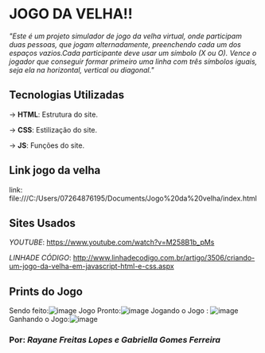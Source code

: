   # JOGO DA VELHA!!

_"Este é um projeto simulador de jogo da velha virtual, onde participam duas pessoas, que jogam alternadamente, 
preenchendo cada um dos espaços vazios.Cada participante deve usar um símbolo (X ou O). Vence o jogador que conseguir
formar primeiro uma linha com três símbolos iguais, seja ela na horizontal, vertical ou diagonal."_

  ## Tecnologias Utilizadas
-> **HTML**: Estrutura do site.

-> **CSS**: Estilização do site.

-> **JS**: Funções do site.

  ## Link jogo da velha
  link: file:///C:/Users/07264876195/Documents/Jogo%20da%20velha/index.html
  ## Sites Usados
*_YOUTUBE_*: https://www.youtube.com/watch?v=M258B1b_pMs

*_LINHADE CÓDIGO_*: http://www.linhadecodigo.com.br/artigo/3506/criando-um-jogo-da-velha-em-javascript-html-e-css.aspx


  ## Prints do Jogo
Sendo feito:![image](https://user-images.githubusercontent.com/101194826/162336078-ab60fc9b-e01b-46a7-9d5c-684adecd1898.png)
Jogo Pronto:![image](https://user-images.githubusercontent.com/101194826/162336682-69e3d690-fa5a-4614-af39-29c97a91da24.png)
Jogando o Jogo : ![image](https://user-images.githubusercontent.com/101194826/162336361-58c7fffb-44b5-4cb2-ad33-920820217f45.png)
Ganhando o Jogo:![image](https://user-images.githubusercontent.com/101194826/162336432-76dfa78e-f41a-481f-906f-39c19e9c37be.png)

  ### Por: _Rayane Freitas Lopes e Gabriella Gomes Ferreira_

